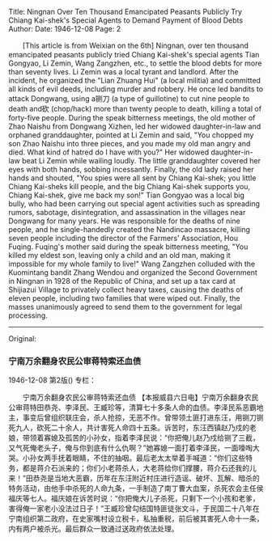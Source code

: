 Title: Ningnan Over Ten Thousand Emancipated Peasants Publicly Try Chiang Kai-shek's Special Agents to Demand Payment of Blood Debts
Author:
Date: 1946-12-08
Page: 2

　　[This article is from Weixian on the 6th] Ningnan, over ten thousand emancipated peasants publicly tried Chiang Kai-shek's special agents Tian Gongyao, Li Zemin, Wang Zangzhen, etc., to settle the blood debts for more than seventy lives. Li Zemin was a local tyrant and landlord. After the incident, he organized the "Lian Zhuang Hui" (a local militia) and committed all kinds of evil deeds, including murder and robbery. He once led bandits to attack Dongwang, using a铡刀 (a type of guillotine) to cut nine people to death and砍 (chop/hack) more than twenty people to death, killing a total of forty-five people. During the speak bitterness meetings, the old mother of Zhao Naishu from Dongwang Xizhen, led her widowed daughter-in-law and orphaned granddaughter, pointed at Li Zemin and said, "You chopped my son Zhao Naishu into three pieces, and you made my old man angry and died. What kind of hatred do I have with you?" Her widowed daughter-in-law beat Li Zemin while wailing loudly. The little granddaughter covered her eyes with both hands, sobbing incessantly. Finally, the old lady raised her hands and shouted, "You spies were all sent by Chiang Kai-shek; you little Chiang Kai-sheks kill people, and the big Chiang Kai-shek supports you, Chiang Kai-shek, give me back my son!" Tian Gongyao was a local big bully, who had been carrying out special agent activities such as spreading rumors, sabotage, disintegration, and assassination in the villages near Dongwang for many years. He was responsible for the deaths of nine people, and he single-handedly created the Nandincao massacre, killing seven people including the director of the Farmers' Association, Hou Fuqing. Fuqing's mother said during the speak bitterness meeting, "You killed my eldest son, leaving only a child and an old man, making it impossible for my whole family to live!" Wang Zangzhen colluded with the Kuomintang bandit Zhang Wendou and organized the Second Government in Ningnan in 1928 of the Republic of China, and set up a tax card at Shijiazui Village to privately collect heavy taxes, causing the deaths of eleven people, including two families that were wiped out. Finally, the masses unanimously agreed to send them to the government for legal processing.



<hr /> 

Original: 


### 宁南万余翻身农民公审蒋特索还血债

1946-12-08
第2版()
专栏：

　　宁南万余翻身农民公审蒋特索还血债
    【本报威县六日电】宁南万余翻身农民公审蒋特田恭尧、李泽民、王臧珍等，清算七十多条人命的血债。李泽民系恶霸地主，事变后曾组织联庄会，杀人抢掠，无恶不作。曾带领土匪打进东汪，用铡刀铡死九人，砍死二十余人，共计害死人命四十五条。诉苦时，东汪西镇赵乃戍的老娘，带领着寡媳及孤苦的小孙女，指着李泽民说：“你把俺儿赵乃戍给铡了三截，又气死俺老头子，俺与你到底有什么仇啊？”她寡媳一面打着李泽民，一面嚎啕大哭。小孙女两手抚着眼睛，不住的抽咽。最后老太太举着手喊道：“你们这些特务，都是蒋介石派来的；你们小老蒋杀人，大老蒋给你们撑腰，蒋介石还我的儿来！”田恭尧是当地大恶霸，历年在东汪附近村庄进行造谣、破坏、瓦解、暗杀的特务活动，由他手中杀死的人命九条，一手制造了南丁曹大血案，杀死农会主任侯福庆等七人。福庆娘在诉苦时说：“你把俺大儿子杀死，只剩下一个小孩和老爹，害得俺一家老小没法过日子！”王臧珍曾勾结国特匪徒张文斗，于民国二十八年在宁南组织第二政府，在史家嘴村设立税卡，私抽重税，前后被其害死人命十一条，内有两户被杀光。最后群众一致通过送政府依法处理。
